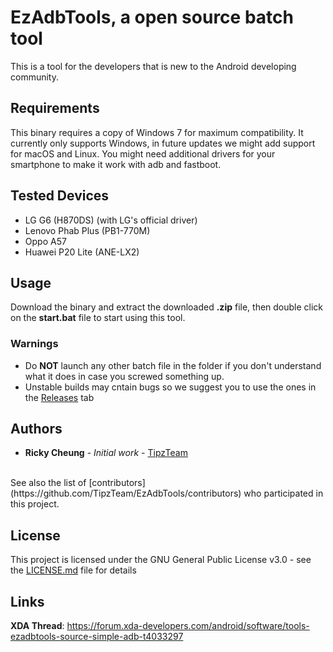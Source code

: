 # EzAdbTools, a open source batch tool
This is a tool for the developers that is new to the Android developing community. 

## Requirements
This binary requires a copy of Windows 7 for maximum compatibility. It currently only supports Windows, in future updates we might add support for macOS and Linux.
You might need additional drivers for your smartphone to make it work with adb and fastboot.

## Tested Devices
- LG G6 (H870DS) (with LG's official driver)
- Lenovo Phab Plus (PB1-770M)
- Oppo A57
- Huawei P20 Lite (ANE-LX2)

## Usage
Download the binary and extract the downloaded <b>.zip</b> file, then double click on the <b>start.bat</b> file to start using this tool.
### Warnings 
- Do <b>NOT</b> launch any other batch file in the folder if you don't understand what it does in case you screwed something up.
- Unstable builds may cntain bugs so we suggest you to use the ones in the [Releases](https://github.com/TipzTeam/EzAdbTools/releases) tab

## Authors
* **Ricky Cheung** - *Initial work* - [TipzTeam](https://github.com/TipzTeam)<br>
<br>
See also the list of [contributors](https://github.com/TipzTeam/EzAdbTools/contributors) who participated in this project.

## License
This project is licensed under the GNU General Public License v3.0 - see the [LICENSE.md](LICENSE.md) file for details

## Links
<b>XDA Thread</b>: https://forum.xda-developers.com/android/software/tools-ezadbtools-source-simple-adb-t4033297
